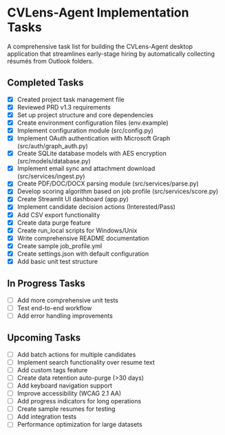 # CVLens-Agent Implementation Tasks

A comprehensive task list for building the CVLens-Agent desktop application that streamlines early-stage hiring by automatically collecting résumés from Outlook folders.

## Completed Tasks
- [x] Created project task management file
- [x] Reviewed PRD v1.3 requirements
- [x] Set up project structure and core dependencies
- [x] Create environment configuration files (env.example)
- [x] Implement configuration module (src/config.py)
- [x] Implement OAuth authentication with Microsoft Graph (src/auth/graph_auth.py)
- [x] Create SQLite database models with AES encryption (src/models/database.py)
- [x] Implement email sync and attachment download (src/services/ingest.py)
- [x] Create PDF/DOC/DOCX parsing module (src/services/parse.py)
- [x] Develop scoring algorithm based on job profile (src/services/score.py)
- [x] Create Streamlit UI dashboard (app.py)
- [x] Implement candidate decision actions (Interested/Pass)
- [x] Add CSV export functionality
- [x] Create data purge feature
- [x] Create run_local scripts for Windows/Unix
- [x] Write comprehensive README documentation
- [x] Create sample job_profile.yml
- [x] Create settings.json with default configuration
- [x] Add basic unit test structure

## In Progress Tasks
- [ ] Add more comprehensive unit tests
- [ ] Test end-to-end workflow
- [ ] Add error handling improvements

## Upcoming Tasks
- [ ] Add batch actions for multiple candidates
- [ ] Implement search functionality over resume text
- [ ] Add custom tags feature
- [ ] Create data retention auto-purge (>30 days)
- [ ] Add keyboard navigation support
- [ ] Improve accessibility (WCAG 2.1 AA)
- [ ] Add progress indicators for long operations
- [ ] Create sample resumes for testing
- [ ] Add integration tests
- [ ] Performance optimization for large datasets 